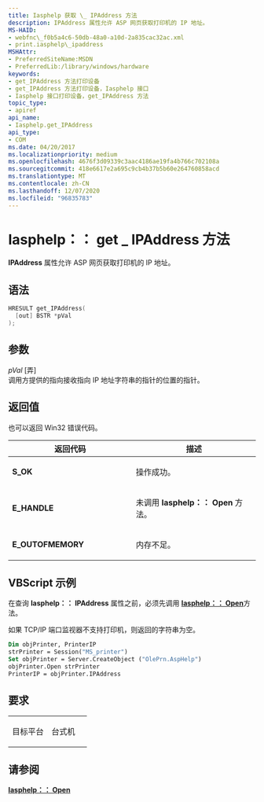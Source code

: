 ```yaml
---
title: Iasphelp 获取 \_ IPAddress 方法
description: IPAddress 属性允许 ASP 网页获取打印机的 IP 地址。
MS-HAID:
- webfnc\_f0b5a4c6-50db-48a0-a10d-2a835cac32ac.xml
- print.iasphelp\_ipaddress
MSHAttr:
- PreferredSiteName:MSDN
- PreferredLib:/library/windows/hardware
keywords:
- get_IPAddress 方法打印设备
- get_IPAddress 方法打印设备，Iasphelp 接口
- Iasphelp 接口打印设备，get_IPAddress 方法
topic_type:
- apiref
api_name:
- Iasphelp.get_IPAddress
api_type:
- COM
ms.date: 04/20/2017
ms.localizationpriority: medium
ms.openlocfilehash: 4676f3d09339c3aac4186ae19fa4b766c702108a
ms.sourcegitcommit: 418e6617e2a695c9cb4b37b5b60e264760858acd
ms.translationtype: MT
ms.contentlocale: zh-CN
ms.lasthandoff: 12/07/2020
ms.locfileid: "96835783"
---
```

# <a name="iasphelpget_ipaddress-method"></a>Iasphelp：： get \_ IPAddress 方法

**IPAddress** 属性允许 ASP 网页获取打印机的 IP 地址。

<a name="syntax"></a>语法
------

```cpp
HRESULT get_IPAddress(
  [out] BSTR *pVal
);
```

<a name="parameters"></a>参数
----------

*pVal* \[弄\]  
调用方提供的指向接收指向 IP 地址字符串的指针的位置的指针。

<a name="return-value"></a>返回值
------------

也可以返回 Win32 错误代码。

<table>
<colgroup>
<col width="50%" />
<col width="50%" />
</colgroup>
<thead>
<tr class="header">
<th>返回代码</th>
<th>描述</th>
</tr>
</thead>
<tbody>
<tr class="odd">
<td><strong>S_OK</strong></td>
<td><p>操作成功。</p></td>
</tr>
<tr class="even">
<td><strong>E_HANDLE</strong></td>
<td><p>未调用 <strong>Iasphelp：： Open</strong> 方法。</p></td>
</tr>
<tr class="odd">
<td><strong>E_OUTOFMEMORY</strong></td>
<td><p>内存不足。</p></td>
</tr>
</tbody>
</table>

## <a name="vbscript-example"></a>VBScript 示例

在查询 **Iasphelp：： IPAddress** 属性之前，必须先调用 [**Iasphelp：： Open**](iasphelp-open.md)方法。

如果 TCP/IP 端口监视器不支持打印机，则返回的字符串为空。

```vb
Dim objPrinter, PrinterIP
strPrinter = Session("MS_printer")
Set objPrinter = Server.CreateObject ("OlePrn.AspHelp")
objPrinter.Open strPrinter
PrinterIP = objPrinter.IPAddress
```

<a name="requirements"></a>要求
------------

<table>
<colgroup>
<col width="50%" />
<col width="50%" />
</colgroup>
<tbody>
<tr class="odd">
<td><p>目标平台</p></td>
<td>台式机</td>
</tr>
</tbody>
</table>

## <a name="see-also"></a>请参阅

[**Iasphelp：： Open**](iasphelp-open.md)

